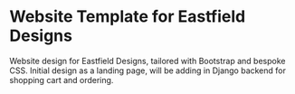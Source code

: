 # Website Template for Eastfield Designs
Website design for Eastfield Designs, tailored with Bootstrap and bespoke CSS.
Initial design as a landing page, will be adding in Django backend for shopping cart and ordering.